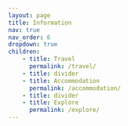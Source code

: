 ```yaml
---
layout: page
title: Information
nav: true
nav_order: 6
dropdown: true
children: 
    - title: Travel
      permalink: /travel/
    - title: divider
    - title: Accommodation
      permalink: /accommodation/
    - title: divider
    - title: Explore
      permalink: /explore/
---
```

